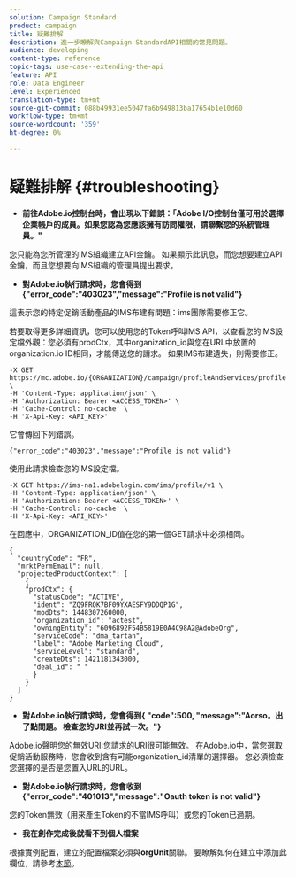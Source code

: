 ```yaml
---
solution: Campaign Standard
product: campaign
title: 疑難排解
description: 進一步瞭解與Campaign StandardAPI相關的常見問題。
audience: developing
content-type: reference
topic-tags: use-case--extending-the-api
feature: API
role: Data Engineer
level: Experienced
translation-type: tm+mt
source-git-commit: 088b49931ee5047fa6b949813ba17654b1e10d60
workflow-type: tm+mt
source-wordcount: '359'
ht-degree: 0%

---
```



# 疑難排解 {#troubleshooting}

* **前往Adobe.io控制台時，會出現以下錯誤：「Adobe I/O控制台僅可用於選擇企業帳戶的成員。如果您認為您應該擁有訪問權限，請聯繫您的系統管理員。&quot;**

您只能為您所管理的IMS組織建立API金鑰。 如果顯示此訊息，而您想要建立API金鑰，而且您想要向IMS組織的管理員提出要求。

* **對Adobe.io執行請求時，您會得到{&quot;error_code&quot;:&quot;403023&quot;,&quot;message&quot;:&quot;Profile is not valid&quot;}**

這表示您的特定促銷活動產品的IMS布建有問題：ims團隊需要修正它。

若要取得更多詳細資訊，您可以使用您的Token呼叫IMS API，以查看您的IMS設定檔外觀：您必須有prodCtx，其中organization_id與您在URL中放置的organization.io ID相同，才能傳送您的請求。
如果IMS布建遺失，則需要修正。

```
-X GET https://mc.adobe.io/{ORGANIZATION}/campaign/profileAndServices/profile \
-H 'Content-Type: application/json' \
-H 'Authorization: Bearer <ACCESS_TOKEN>' \
-H 'Cache-Control: no-cache' \
-H 'X-Api-Key: <API_KEY>'
```

它會傳回下列錯誤。

```
{"error_code":"403023","message":"Profile is not valid"}
```

使用此請求檢查您的IMS設定檔。

```
-X GET https://ims-na1.adobelogin.com/ims/profile/v1 \
-H 'Content-Type: application/json' \
-H 'Authorization: Bearer <ACCESS_TOKEN>' \
-H 'Cache-Control: no-cache' \
-H 'X-Api-Key: <API_KEY>'
```

在回應中，ORGANIZATION_ID值在您的第一個GET請求中必須相同。

```
{
  "countryCode": "FR",
  "mrktPermEmail": null,
  "projectedProductContext": [
    {
    "prodCtx": {
      "statusCode": "ACTIVE",
      "ident": "ZQ9FRQK7BF09YXAESFY9DDQP1G",
      "modDts": 1448307260000,
      "organization_id": "actest",
      "owningEntity": "6096892F54B5819E0A4C98A2@AdobeOrg",
      "serviceCode": "dma_tartan",
      "label": "Adobe Marketing Cloud",
      "serviceLevel": "standard",
      "createDts": 1421181343000,
      "deal_id": " "
      }
    }
  ]
}
```

* **對Adobe.io執行請求時，您會得到{ &quot;code&quot;:500, &quot;message&quot;:&quot;Aorso。出了點問題。 檢查您的URI並再試一次。&quot;}**

Adobe.io聲明您的無效URI:您請求的URI很可能無效。 在Adobe.io中，當您選取促銷活動服務時，您會收到含有可能organization_id清單的選擇器。 您必須檢查您選擇的是否是您置入URL的URL。

* **對Adobe.io執行請求時，您會收到{&quot;error_code&quot;:&quot;401013&quot;,&quot;message&quot;:&quot;Oauth token is not valid&quot;}**

您的Token無效（用來產生Token的不當IMS呼叫）或您的Token已過期。

* **我在創作完成後就看不到個人檔案**

根據實例配置，建立的配置檔案必須與&#x200B;**orgUnit**&#x200B;關聯。 要瞭解如何在建立中添加此欄位，請參考[本節](../../api/using/creating-profiles.md)。

<!-- * (error duplicate key : quand tu crées un profile qui existe déjà , il faut faire un patch pour updater le profile plutôt qu’un POST)

With Curl
List all profiles

Create a profile

Update the mobilePhone attribute of a profile

API Calls on Service

GET the list of services

-->

<!--

How to find and use a filter?
Error codes:

* PAtch sur Age = message d'erreur :
500
Cannot update the 'age' property that is read-only
'age' property is not valid for the 'profile' resource.
-->

<!--
How to filter a list of subscribed profiles with available profile filters ? by date (by les filtres dispo sur la ressource) ?

Pattern classique :

recupérer la liste des subscriptions filtrées d'un profile
1) get sur profile
2) recup PKey
3) get sur PKey
4) get sur href des subscriptions

Comment savoir quel filtre appliquer ?

1) get sur metadata de profile
2) retourne description de la collection subscription
3) get sur la valeur du champ resTarget
4) get sur le href dans filters
5) retourne les filtres applicables sur l'url des data.

-->
